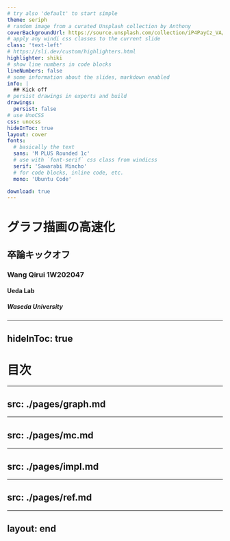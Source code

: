```yaml
---
# try also 'default' to start simple
theme: seriph
# random image from a curated Unsplash collection by Anthony
coverBackgroundUrl: https://source.unsplash.com/collection/iP4PayCz_VA/1920x1080
# apply any windi css classes to the current slide
class: 'text-left'
# https://sli.dev/custom/highlighters.html
highlighter: shiki
# show line numbers in code blocks
lineNumbers: false
# some information about the slides, markdown enabled
info: |
  ## Kick off
# persist drawings in exports and build
drawings:
  persist: false
# use UnoCSS
css: unocss
hideInToc: true
layout: cover
fonts:
  # basically the text
  sans: 'M PLUS Rounded 1c'
  # use with `font-serif` css class from windicss
  serif: 'Sawarabi Mincho'
  # for code blocks, inline code, etc.
  mono: 'Ubuntu Code'

download: true
---
```


# グラフ描画の高速化
## 卒論キックオフ
### Wang Qirui 1W202047
#### Ueda Lab 
##### Waseda University

---
hideInToc: true
---

# 目次

<Toc maxDepth = "2" columns = "2" mode = "all"/>

---
src: ./pages/graph.md
---

---
src: ./pages/mc.md
---

---
src: ./pages/impl.md
---

---
src: ./pages/ref.md
---

---
layout: end
---
